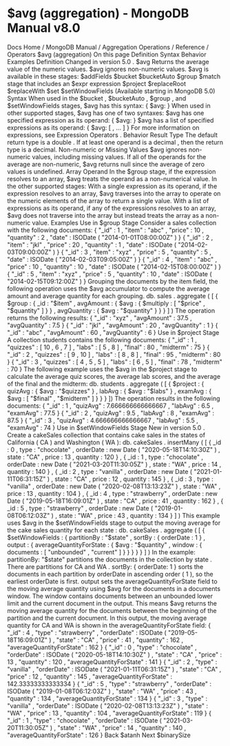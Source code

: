 # $avg (aggregation) - MongoDB Manual v8.0


Docs Home / MongoDB Manual / Aggregation Operations / Reference / Operators $avg (aggregation) On this page Definition Syntax Behavior Examples Definition Changed in version 5.0 . $avg Returns the average value of the numeric values. $avg ignores non-numeric values. $avg is available in these stages: $addFields $bucket $bucketAuto $group $match stage that includes an $expr expression $project $replaceRoot $replaceWith $set $setWindowFields (Available starting in MongoDB 5.0) Syntax When used in the $bucket , $bucketAuto , $group , and $setWindowFields stages, $avg has this syntax: { $avg: <expression> } When used in other supported stages, $avg has one of two
syntaxes: $avg has one specified expression as its operand: { $avg: <expression> } $avg has a list of specified expressions as its
operand: { $avg: [ <expression1>, <expression2> ... ]  } For more information on expressions, see Expression Operators . Behavior Result Type The default return type is a double . If at least
one operand is a decimal , then the return
type is a decimal. Non-numeric or Missing Values $avg ignores non-numeric values, including missing values. If all of the
operands for the average are non-numeric, $avg returns null since the average of zero values is undefined. Array Operand In the $group stage, if the expression resolves to an
array, $avg treats the operand as a non-numerical value. In the other supported stages: With a single expression as its operand, if the expression resolves
to an array, $avg traverses into the array to operate on the
numeric elements of the array to return a single value. With a list of expressions as its operand, if any of the expressions
resolves to an array, $avg does not traverse into the
array but instead treats the array as a non-numeric value. Examples Use in $group Stage Consider a sales collection with the following documents: { "_id" : 1 , "item" : "abc" , "price" : 10 , "quantity" : 2 , "date" : ISODate ( "2014-01-01T08:00:00Z" ) } { "_id" : 2 , "item" : "jkl" , "price" : 20 , "quantity" : 1 , "date" : ISODate ( "2014-02-03T09:00:00Z" ) } { "_id" : 3 , "item" : "xyz" , "price" : 5 , "quantity" : 5 , "date" : ISODate ( "2014-02-03T09:05:00Z" ) } { "_id" : 4 , "item" : "abc" , "price" : 10 , "quantity" : 10 , "date" : ISODate ( "2014-02-15T08:00:00Z" ) } { "_id" : 5 , "item" : "xyz" , "price" : 5 , "quantity" : 10 , "date" : ISODate ( "2014-02-15T09:12:00Z" ) } Grouping the documents by the item field, the following operation
uses the $avg accumulator to compute the average amount and
average quantity for each grouping. db. sales . aggregate ( [ { $group : { _id : "$item" , avgAmount : { $avg : { $multiply : [ "$price" , "$quantity" ] } } , avgQuantity : { $avg : "$quantity" } } } ] ) The operation returns the following results: { "_id" : "xyz" , "avgAmount" : 37.5 , "avgQuantity" : 7.5 } { "_id" : "jkl" , "avgAmount" : 20 , "avgQuantity" : 1 } { "_id" : "abc" , "avgAmount" : 60 , "avgQuantity" : 6 } Use in $project Stage A collection students contains the following documents: { "_id" : 1 , "quizzes" : [ 10 , 6 , 7 ] , "labs" : [ 5 , 8 ] , "final" : 80 , "midterm" : 75 } { "_id" : 2 , "quizzes" : [ 9 , 10 ] , "labs" : [ 8 , 8 ] , "final" : 95 , "midterm" : 80 } { "_id" : 3 , "quizzes" : [ 4 , 5 , 5 ] , "labs" : [ 6 , 5 ] , "final" : 78 , "midterm" : 70 } The following example uses the $avg in the $project stage to calculate the average quiz scores, the
average lab scores, and the average of the final and the midterm: db. students . aggregate ( [ { $project : { quizAvg : { $avg : "$quizzes" } , labAvg : { $avg : "$labs" } , examAvg : { $avg : [ "$final" , "$midterm" ] } } } ]) The operation results in the following documents: { "_id" : 1 , "quizAvg" : 7.666666666666667 , "labAvg" : 6.5 , "examAvg" : 77.5 } { "_id" : 2 , "quizAvg" : 9.5 , "labAvg" : 8 , "examAvg" : 87.5 } { "_id" : 3 , "quizAvg" : 4.666666666666667 , "labAvg" : 5.5 , "examAvg" : 74 } Use in $setWindowFields Stage New in version 5.0 . Create a cakeSales collection that contains cake sales in the states
of California ( CA ) and Washington ( WA ): db. cakeSales . insertMany ( [ { _id : 0 , type : "chocolate" , orderDate : new Date ( "2020-05-18T14:10:30Z" ) , state : "CA" , price : 13 , quantity : 120 } , { _id : 1 , type : "chocolate" , orderDate : new Date ( "2021-03-20T11:30:05Z" ) , state : "WA" , price : 14 , quantity : 140 } , { _id : 2 , type : "vanilla" , orderDate : new Date ( "2021-01-11T06:31:15Z" ) , state : "CA" , price : 12 , quantity : 145 } , { _id : 3 , type : "vanilla" , orderDate : new Date ( "2020-02-08T13:13:23Z" ) , state : "WA" , price : 13 , quantity : 104 } , { _id : 4 , type : "strawberry" , orderDate : new Date ( "2019-05-18T16:09:01Z" ) , state : "CA" , price : 41 , quantity : 162 } , { _id : 5 , type : "strawberry" , orderDate : new Date ( "2019-01-08T06:12:03Z" ) , state : "WA" , price : 43 , quantity : 134 } ] ) This example uses $avg in the $setWindowFields stage to output the moving average for the cake sales quantity for
each state : db. cakeSales . aggregate ( [ { $setWindowFields : { partitionBy : "$state" , sortBy : { orderDate : 1 } , output : { averageQuantityForState : { $avg : "$quantity" , window : { documents : [ "unbounded" , "current" ] } } } } } ] ) In the example: partitionBy: "$state" partitions the documents in the collection by state . There are partitions for CA and WA . sortBy: { orderDate: 1 } sorts the documents in each partition by orderDate in ascending order ( 1 ), so the earliest orderDate is first. output sets the averageQuantityForState field to the moving
average quantity using $avg for the documents in a documents window. The window contains documents between
an unbounded lower limit and the current document in the
output. This means $avg returns the moving average quantity for the documents between the beginning of the partition
and the current document. In this output, the moving average quantity for CA and WA is shown in the averageQuantityForState field: { "_id" : 4 , "type" : "strawberry" , "orderDate" : ISODate ( "2019-05-18T16:09:01Z" ) , "state" : "CA" , "price" : 41 , "quantity" : 162 , "averageQuantityForState" : 162 } { "_id" : 0 , "type" : "chocolate" , "orderDate" : ISODate ( "2020-05-18T14:10:30Z" ) , "state" : "CA" , "price" : 13 , "quantity" : 120 , "averageQuantityForState" : 141 } { "_id" : 2 , "type" : "vanilla" , "orderDate" : ISODate ( "2021-01-11T06:31:15Z" ) , "state" : "CA" , "price" : 12 , "quantity" : 145 , "averageQuantityForState" : 142.33333333333334 } { "_id" : 5 , "type" : "strawberry" , "orderDate" : ISODate ( "2019-01-08T06:12:03Z" ) , "state" : "WA" , "price" : 43 , "quantity" : 134 , "averageQuantityForState" : 134 } { "_id" : 3 , "type" : "vanilla" , "orderDate" : ISODate ( "2020-02-08T13:13:23Z" ) , "state" : "WA" , "price" : 13 , "quantity" : 104 , "averageQuantityForState" : 119 } { "_id" : 1 , "type" : "chocolate" , "orderDate" : ISODate ( "2021-03-20T11:30:05Z" ) , "state" : "WA" , "price" : 14 , "quantity" : 140 , "averageQuantityForState" : 126 } Back $atanh Next $binarySize
